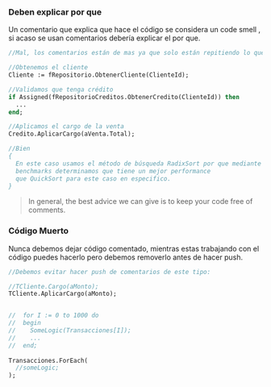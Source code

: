 ### Deben explicar por que 

Un comentario que explica que hace el código se considera un code smell , si acaso se usan comentarios debería explicar el por que.

```pascal
//Mal, los comentarios están de mas ya que solo están repitiendo lo que el código ya expresa.

//Obtenemos el cliente
Cliente := fRepositorio.ObtenerCliente(ClienteId);

//Validamos que tenga crédito
if Assigned(fRepositorioCreditos.ObtenerCredito(ClienteId)) then
  ...
end;

//Aplicamos el cargo de la venta
Credito.AplicarCargo(aVenta.Total);

//Bien
{
  En este caso usamos el método de búsqueda RadixSort por que mediante
  benchmarks determinamos que tiene un mejor performance
  que QuickSort para este caso en especifico. 
}
```

> In general, the best advice we can give is to keep your code free of comments. 

### Código Muerto

Nunca debemos dejar código comentado, mientras estas trabajando con el código puedes hacerlo pero debemos removerlo antes de hacer push.

```pascal
//Debemos evitar hacer push de comentarios de este tipo:

//TCliente.Cargo(aMonto);
TCliente.AplicarCargo(aMonto);


//  for I := 0 to 1000 do
//  begin
//    SomeLogic(Transacciones[I]);
//    ...
//  end;
   
Transacciones.ForEach(
  //someLogic;
);
```